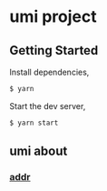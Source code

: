 # umi project

## Getting Started

Install dependencies,

```bash
$ yarn
```

Start the dev server,

```bash
$ yarn start
```

## umi about

### [addr](https://umijs.org/zh-CN/docs)


